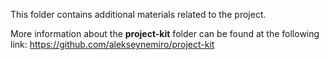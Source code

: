 This folder contains additional materials related to the project.

More information about the **project-kit** folder can be found at the following link:
https://github.com/alekseynemiro/project-kit